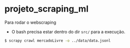 # projeto_scraping_ml

Para rodar o webscraping

- O bash precisa estar dentro do dir `src/` para a execução.
 
```bash
$ scrapy crawl mercadoLivre -o ../data/data.jsonl
```
